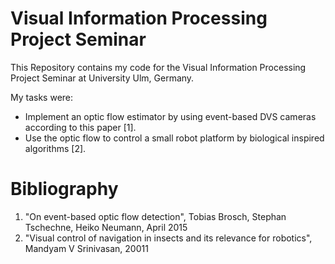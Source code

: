 # Visual Information Processing Project Seminar

This Repository contains my code for the Visual Information Processing Project Seminar at University Ulm, Germany.

My tasks were:
- Implement an optic flow estimator by using event-based DVS cameras according to this paper \[1\]. 
- Use the optic flow to control a small robot platform by biological inspired algorithms \[2\].


# Bibliography

1. "On event-based optic flow detection", Tobias Brosch, Stephan Tschechne, Heiko Neumann, April 2015
2. "Visual control of navigation in insects and its relevance for robotics", Mandyam V Srinivasan, 20011